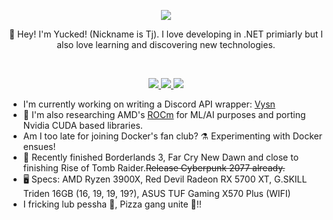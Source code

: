 <p align="center">
	<img src="https://imgur.com/gN1AGb1.png" />
	</br>
	<p align="center">
	     👋 Hey! I'm Yucked! (Nickname is Tj). I love developing in .NET primiarly but I also love learning and discovering new technologies.
  </p>
  <br>
  <p align="center">
	<a href="https://discord.gg/ZJaVXK8">
	    <img src="https://img.shields.io/badge/Join My-Discord!-%237289DA.svg?logo=discord&style=for-the-badge&logoWidth=30&labelColor=474747" />
	</a>
	<a href="https://steamcommunity.com/id/Yucked/">
	    <img src="https://img.shields.io/badge/Add Me On-Steam!-%2335dbd3.svg?logo=steam&style=for-the-badge&logoWidth=30&labelColor=474747" />
	</a>
	<a href="https://keybase.io/VYSN">
	    <img src="https://img.shields.io/keybase/xlm/VYSN?color=ff6c3b&label=XLM&logo=Keybase&style=for-the-badge&logoWidth=30" />
	</a>
  </p>
</p>

- I'm currently working on writing a Discord API wrapper: [Vysn](https://github.com/Vysn)
- 🤖 I'm also researching AMD's [ROCm](https://www.amd.com/en/graphics/servers-solutions-rocm-ml) for ML/AI purposes and porting Nvidia CUDA based libraries.
- Am I too late for joining Docker's fan club? ⚗️ Experimenting with Docker ensues!
- 👾 Recently finished Borderlands 3, Far Cry New Dawn and close to finishing Rise of Tomb Raider.~~Release Cyberpunk 2077 already.~~
- 🖥️ Specs: AMD Ryzen 3900X, Red Devil Radeon RX 5700 XT, G.SKILL Triden 16GB (16, 19, 19, 19?), ASUS TUF Gaming X570 Plus (WIFI)
- I fricking lub pessha 🍕, Pizza gang unite 💪!!

